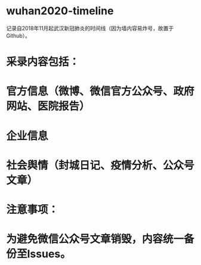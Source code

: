 # wuhan2020-timeline
记录自2018年11月起武汉新冠肺炎的时间线（因为墙内容易炸号，故置于Github）。

# 采录内容包括：
# 官方信息（微博、微信官方公众号、政府网站、医院报告）
# 企业信息
# 社会舆情（封城日记、疫情分析、公众号文章）

# 注意事项：
# 为避免微信公众号文章销毁，内容统一备份至Issues。
